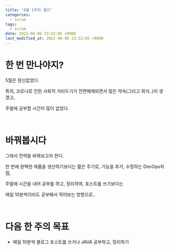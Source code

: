 ```yaml
---
title: '6월 1주차 결산'
categories:
  - scrum
tags:
  - scrum
date: 2022-06-06 23:52:05 +0900
last_modified_at: 2022-06-06 23:52:05 +0900
---
```


# 한 번 만나야지?

5월은 정신없었다.

특히, 코로나로 인한 사회적 거리두기가 전면해제되면서 많은 약속(그리고 회식..)이 생겼고,

주말에 공부할 시간이 많이 없었다.

<br>

# 바꿔봅시다

그래서 전략을 바꿔보고자 한다.

한 번에 완벽한 제품을 생산하기보다는 짧은 주기로, 기능을 추가, 수정하는 DevOps처럼,

주말에 시간을 내어 공부를 하고, 정리하여, 포스트를 쓰기보다는

매일 10분씩이라도 공부해서 적어보는 방향으로..

<br>

# 다음 한 주의 목표

- 매일 10분씩 블로그 포스트를 쓰거나 JAVA 공부하고, 정리하기
